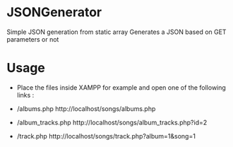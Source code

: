 # JSONGenerator
Simple JSON generation from static array
Generates a JSON based on GET parameters or not
# Usage
- Place the files inside XAMPP for example and open one of the following links :

- /albums.php
http://localhost/songs/albums.php
- /album_tracks.php
http://localhost/songs/album_tracks.php?id=2
- /track.php
http://localhost/songs/track.php?album=1&song=1
